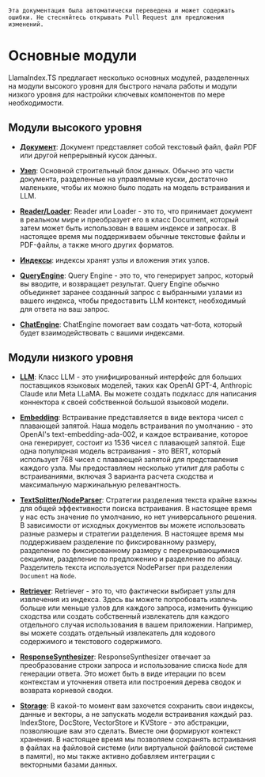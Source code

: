 `Эта документация была автоматически переведена и может содержать ошибки. Не стесняйтесь открывать Pull Request для предложения изменений.`

# Основные модули

LlamaIndex.TS предлагает несколько основных модулей, разделенных на модули высокого уровня для быстрого начала работы и модули низкого уровня для настройки ключевых компонентов по мере необходимости.

## Модули высокого уровня

- [**Документ**](./high_level/documents_and_nodes.md): Документ представляет собой текстовый файл, файл PDF или другой непрерывный кусок данных.

- [**Узел**](./high_level/documents_and_nodes.md): Основной строительный блок данных. Обычно это части документа, разделенные на управляемые куски, достаточно маленькие, чтобы их можно было подать на модель встраивания и LLM.

- [**Reader/Loader**](./high_level/data_loader.md): Reader или Loader - это то, что принимает документ в реальном мире и преобразует его в класс Document, который затем может быть использован в вашем индексе и запросах. В настоящее время мы поддерживаем обычные текстовые файлы и PDF-файлы, а также много других форматов.

- [**Индексы**](./high_level/data_index.md): индексы хранят узлы и вложения этих узлов.

- [**QueryEngine**](./high_level/query_engine.md): Query Engine - это то, что генерирует запрос, который вы вводите, и возвращает результат. Query Engine обычно объединяет заранее созданный запрос с выбранными узлами из вашего индекса, чтобы предоставить LLM контекст, необходимый для ответа на ваш запрос.

- [**ChatEngine**](./high_level/chat_engine.md): ChatEngine помогает вам создать чат-бота, который будет взаимодействовать с вашими индексами.

## Модули низкого уровня

- [**LLM**](./low_level/llm.md): Класс LLM - это унифицированный интерфейс для больших поставщиков языковых моделей, таких как OpenAI GPT-4, Anthropic Claude или Meta LLaMA. Вы можете создать подкласс для написания коннектора к своей собственной большой языковой модели.

- [**Embedding**](./low_level/embedding.md): Встраивание представляется в виде вектора чисел с плавающей запятой. Наша модель встраивания по умолчанию - это OpenAI's text-embedding-ada-002, и каждое встраивание, которое она генерирует, состоит из 1536 чисел с плавающей запятой. Еще одна популярная модель встраивания - это BERT, который использует 768 чисел с плавающей запятой для представления каждого узла. Мы предоставляем несколько утилит для работы с встраиваниями, включая 3 варианта расчета сходства и максимальную маржинальную релевантность.

- [**TextSplitter/NodeParser**](./low_level/node_parser.md): Стратегии разделения текста крайне важны для общей эффективности поиска встраивания. В настоящее время у нас есть значение по умолчанию, но нет универсального решения. В зависимости от исходных документов вы можете использовать разные размеры и стратегии разделения. В настоящее время мы поддерживаем разделение по фиксированному размеру, разделение по фиксированному размеру с перекрывающимися секциями, разделение по предложению и разделение по абзацу. Разделитель текста используется NodeParser при разделении `Document` на `Node`.

- [**Retriever**](./low_level/retriever.md): Retriever - это то, что фактически выбирает узлы для извлечения из индекса. Здесь вы можете попробовать извлечь больше или меньше узлов для каждого запроса, изменить функцию сходства или создать собственный извлекатель для каждого отдельного случая использования в вашем приложении. Например, вы можете создать отдельный извлекатель для кодового содержимого и текстового содержимого.

- [**ResponseSynthesizer**](./low_level/response_synthesizer.md): ResponseSynthesizer отвечает за преобразование строки запроса и использование списка `Node` для генерации ответа. Это может быть в виде итерации по всем контекстам и уточнения ответа или построения дерева сводок и возврата корневой сводки.

- [**Storage**](./low_level/storage.md): В какой-то момент вам захочется сохранить свои индексы, данные и векторы, а не запускать модели встраивания каждый раз. IndexStore, DocStore, VectorStore и KVStore - это абстракции, позволяющие вам это сделать. Вместе они формируют контекст хранения. В настоящее время мы позволяем сохранять встраивания в файлах на файловой системе (или виртуальной файловой системе в памяти), но мы также активно добавляем интеграции с векторными базами данных.

